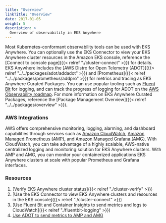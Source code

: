 ```yaml
---
title: "Overview"
linkTitle: "Overview"
date: 2017-01-05
weight: 5
description: >
  Overview of observability in EKS Anywhere
---
```


Most Kubernetes-conformant observability tools can be used with EKS Anywhere. You can optionally use the EKS Connector to view your EKS Anywhere cluster resources in the Amazon EKS console, reference the [Connect to console page]({{< relref "./cluster-connect" >}}) for details. EKS Anywhere includes the [AWS Distro for Open Telemetry (ADOT)]({{< relref "../../packages/adot/addadot" >}}) and [Prometheus]({{< relref "../../packages/prometheus/addpro" >}}) for metrics and tracing as EKS Anywhere Curated Packages. You can use popular tooling such as [Fluent Bit](https://docs.fluentbit.io/manual) for logging, and can track the progress of logging for ADOT on the [AWS Observability roadmap](https://github.com/aws-observability/aws-otel-community/issues/11). For more information on EKS Anywhere Curated Packages, reference the [Package Management Overview]({{< relref "../../packages/overview" >}}).

### AWS Integrations ###

AWS offers comprehensive monitoring, logging, alarming, and dashboard capabilities through services such as [Amazon CloudWatch](https://docs.aws.amazon.com/AmazonCloudWatch/latest/monitoring/WhatIsCloudWatch.html), [Amazon Managed Prometheus (AMP)](https://docs.aws.amazon.com/prometheus/latest/userguide/what-is-Amazon-Managed-Service-Prometheus.html), and [Amazon Managed Grafana (AMG)](https://docs.aws.amazon.com/grafana/latest/userguide/what-is-Amazon-Managed-Service-Grafana.html). With CloudWatch, you can take advantage of a highly scalable, AWS-native centralized logging and monitoring solution for EKS Anywhere clusters. With AMP and AMG, you can monitor your containerized applications EKS Anywhere clusters at scale with popular Prometheus and Grafana interfaces.

### Resources ###
1. [Verify EKS Anywhere cluster status]({{< relref "./cluster-verify" >}})
1. [Use the EKS Connector to view EKS Anywhere clusters and resources in the EKS console]({{< relref "./cluster-connect" >}})
1. [Use Fluent Bit and Container Insights to send metrics and logs to CloudWatch]({{< relref "./fluentbit-logging" >}})
1. [Use ADOT to send metrics to AMP and AMG](https://aws.amazon.com/blogs/mt/using-curated-packages-and-aws-managed-open-source-services-to-observe-your-on-premise-kubernetes-environment/)